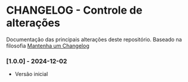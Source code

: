 # CHANGELOG - Controle de alterações

Documentação das principais alterações deste repositório.
Baseado na filosofia [Mantenha um Changelog](https://keepachangelog.com/pt-BR/1.0.0/)

### [1.0.0] - 2024-12-02

- Versão inicial
